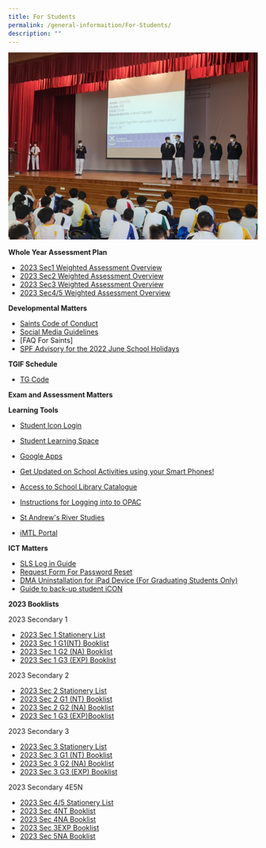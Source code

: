 ```yaml
---
title: For Students
permalink: /general-informaition/For-Students/
description: ""
---
```

![](/images/forstudents.jpeg)

**Whole Year Assessment Plan**
* [2023 Sec1 Weighted Assessment Overview](/files/Student/Weighted%20Assessment/Sec%201%20Weighted%20Assessment%20Overview.pdf)
* [2023 Sec2 Weighted Assessment Overview](/files/Student/Weighted%20Assessment/Sec%202%20Weighted%20Assessment%20Overview.pdf)
* [2023 Sec3 Weighted Assessment Overview](/files/Student/Weighted%20Assessment/Sec%203%20Weighted%20Assessment%20Overview.pdf)
* [2023 Sec4/5 Weighted Assessment Overview](/files/Student/Weighted%20Assessment/Sec%204%20and%205%20Weighted%20Assessment%20Overview.pdf)

**Developmental Matters**  

*   [Saints Code of Conduct](/files/Student/Development%20Matter/20221223_Saints%20Code%20of%20Conduct%20for%202023.pdf)
*   [Social Media Guidelines](/files/Student/Development%20Matter/wcy2me.pdf)
*   [FAQ For Saints]
*   [SPF Advisory for the 2022 June School Holidays](/files/Student/Development%20Matter/Joint%20SPF%20CNB%20MOE%20School%20Advisory%20-%20Jun%202022.pdf)

**TGIF Schedule**
* [TG Code](/files/Student/TG%20code/TG%20Code%20for%20Students.pdf)

**Exam and Assessment Matters**

  
**Learning Tools**  

*   [Student Icon Login](https://workspace.google.com/dashboard) 
*   [Student Learning Space](https://vle.learning.moe.edu.sg/login)
*   [Google Apps](https://www.google.com/a/sass.sg)
*   [Get Updated on School Activities using your Smart Phones!](http://go.gov.sg/hsej44)  
    
*   [Access to School Library Catalogue](https://schoolibrary.moe.edu.sg/standrewssec/cgi-bin/spydus.exe/MSGTRN/WPAC/HOME)
*   [Instructions for Logging into to OPAC](http://go.gov.sg/ieumpu)
*   [St Andrew's River Studies](https://sites.google.com/site/standrewsriverstudies/home)
*   [iMTL Portal](https://imtl.moe.edu.sg/cos/o.x?c=/ca7_imtl/user&func=login)  


**ICT Matters**

*   [SLS Log in Guide](https://go.gov.sg/dxh48w)
*   [Request Form For Password Reset](https://forms.gle/KW6nnKxe1qJtuvTt7) 
*    [DMA Uninstallation for iPad Device (For Graduating Students Only)](/files/Student/ICT%20matter/For%20Students%20Instructions%20for%20DMA%20Uninstallation%20iPad%20Device.pdf)
*    [Guide to back-up student iCON](/files/Student/ICT%20matter/Guide%20to%20back-up%20Google%20iCON.pdf)










**2023 Booklists**

2023 Secondary 1

* [2023 Sec 1 Stationery List ](/files/Student/Book%20list/Sec1/1STA.pdf)
* [2023 Sec 1 G1(NT) Booklist](/files/Student/Book%20list/Sec1/1G1.pdf)
* [2023 Sec 1 G2 (NA) Booklist ](/files/Student/Book%20list/Sec1/1G2.pdf)
* [2023 Sec 1 G3 (EXP) Booklist](/files/Student/Book%20list/Sec1/1G3.pdf)

2023 Secondary 2

*  [2023 Sec 2 Stationery List](/files/Student/Book%20list/Sec2/2STA.pdf)
*  [2023 Sec 2 G1 (NT) Booklist](/files/Student/Book%20list/Sec2/2G1.pdf)
*  [2023 Sec 2 G2 (NA) Booklist](/files/Student/Book%20list/Sec2/2G2.pdf)
*  [2023 Sec 1 G3 (EXP)Booklist ](/files/Student/Book%20list/Sec2/2G3.pdf)

  

2023 Secondary 3

* [2023 Sec 3 Stationery List](/files/Student/Book%20list/Sec3/3STA.pdf)
* [2023 Sec 3 G1 (NT) Booklist ](/files/Student/Book%20list/Sec3/3G1.pdf)
* [2023 Sec 3 G2 (NA) Booklist ](/files/Student/Book%20list/Sec3/3G2.pdf)
* [2023 Sec 3 G3 (EXP) Booklist ](/files/Student/Book%20list/Sec3/3G3.pdf)
  

2023 Secondary 4E5N

*  [2023 Sec 4/5 Stationery List](/files/Student/Book%20list/Sec4/45STA.pdf)
*  [2023 Sec 4NT Booklist ](/files/Student/Book%20list/Sec4/4G1.pdf)
*  [2023 Sec 4NA Booklist ](/files/Student/Book%20list/Sec4/4G2.pdf)
*  [2023 Sec 3EXP Booklist ](/files/Student/Book%20list/Sec4/4G3.pdf)
*  [2023 Sec 5NA Booklist ](/files/Student/Book%20list/Sec4/5NA.pdf)
